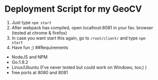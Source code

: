# Deployment Script for my GeoCV
1. Just type ```npm start```
2. After webpack has compiled, open localhost:8081 in your fav. browser (tested at chrome & firefox)
3. In case you want start this again, go to ```/root/client/``` and type ```npm start```
4. Have fun ;) 
##Requirements
* NodeJS and NPM
* Go:1.9.2
* Linux/Ubuntu (I've never tested but could work on Windows, too;) )
* free ports at 8080 and 8081

